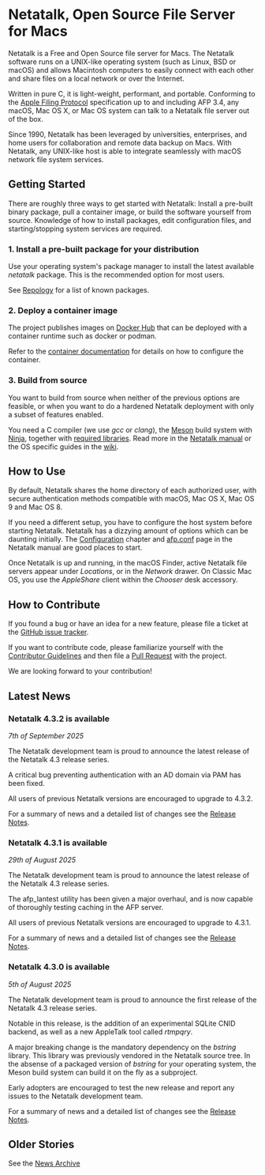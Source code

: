 # Netatalk, Open Source File Server for Macs

Netatalk is a Free and Open Source file server for Macs. The Netatalk
software runs on a UNIX-like operating system (such as Linux, BSD or
macOS) and allows Macintosh computers to easily connect with each other
and share files on a local network or over the Internet.

Written in pure C, it is light-weight, performant, and portable.
Conforming to the [Apple Filing
Protocol](https://developer.apple.com/library/archive/documentation/Networking/Conceptual/AFP/Introduction/Introduction.html#//apple_ref/doc/uid/TP40000854-CH1-SW1)
specification up to and including AFP 3.4, any macOS, Mac OS X, or Mac
OS system can talk to a Netatalk file server out of the box.

Since 1990, Netatalk has been leveraged by universities, enterprises,
and home users for collaboration and remote data backup on Macs. With
Netatalk, any UNIX-like host is able to integrate seamlessly with macOS
network file system services.

## Getting Started

There are roughly three ways to get started with Netatalk: Install a
pre-built binary package, pull a container image, or build the software
yourself from source. Knowledge of how to install packages, edit
configuration files, and starting/stopping system services are required.

### 1. Install a pre-built package for your distribution

Use your operating system's package manager to install the latest
available *netatalk* package. This is the recommended option for most
users.

See [Repology](https://repology.org/project/netatalk/packages)
for a list of known packages.

### 2. Deploy a container image

The project publishes images on [Docker Hub](https://hub.docker.com/r/netatalk/netatalk)
that can be deployed with a container runtime such as docker or podman.

Refer to the [container documentation](/docker.html) for details on how to
configure the container.

### 3. Build from source

You want to build from source when neither of the previous options are
feasible, or when you want to do a hardened Netatalk deployment with
only a subset of features enabled.

You need a C compiler (we use *gcc* or *clang*), the
[Meson](https://mesonbuild.com/) build system with
[Ninja](https://ninja-build.org/), together with [required
libraries](/install.html).
Read more in the [Netatalk manual](/manual/en/Installation.html) or the
OS specific guides in the [wiki](/docs.html).

## How to Use

By default, Netatalk shares the home directory of each authorized user,
with secure authentication methods compatible with macOS, Mac OS X, Mac
OS 9 and Mac OS 8.

If you need a different setup, you have to configure the host system
before starting Netatalk. Netatalk has a dizzying amount of options
which can be daunting initially.
The [Configuration](/manual/en/Configuration.html) chapter and
[afp.conf](/manual/en/afp.conf.5.html) page in the Netatalk manual
are good places to start.

Once Netatalk is up and running, in the macOS Finder, active Netatalk
file servers appear under *Locations*, or in the *Network* drawer. On
Classic Mac OS, you use the *AppleShare* client within the *Chooser*
desk accessory.

## How to Contribute

If you found a bug or have an idea for a new feature,
please file a ticket at the [GitHub issue tracker](https://github.com/Netatalk/netatalk/issues/new/choose).

If you want to contribute code, please familiarize yourself with
the [Contributor Guidelines](https://netatalk.io/docs/Developer-Notes)
and then file a [Pull Request](https://github.com/Netatalk/netatalk/pulls)
with the project.

We are looking forward to your contribution!

## Latest News

### Netatalk 4.3.2 is available

*7th of September 2025*

The Netatalk development team is proud to announce the latest release of
the Netatalk 4.3 release series.

A critical bug preventing authentication with an AD domain via PAM has been
fixed.

All users of previous Netatalk versions are encouraged to upgrade to 4.3.2.

For a summary of news and a detailed list of changes see the [Release
Notes](/4.3/ReleaseNotes4.3.2.html).

### Netatalk 4.3.1 is available

*29th of August 2025*

The Netatalk development team is proud to announce the latest release of
the Netatalk 4.3 release series.

The afp_lantest utility has been given a major overhaul,
and is now capable of thoroughly testing caching in the AFP server.

All users of previous Netatalk versions are encouraged to upgrade to 4.3.1.

For a summary of news and a detailed list of changes see the [Release
Notes](/4.3/ReleaseNotes4.3.1.html).

### Netatalk 4.3.0 is available

*5th of August 2025*

The Netatalk development team is proud to announce the first release of
the Netatalk 4.3 release series.

Notable in this release, is the addition of an experimental SQLite
CNID backend, as well as a new AppleTalk tool called *rtmpqry*.

A major breaking change is the mandatory dependency on the *bstring*
library. This library was previously vendored in the Netatalk source tree.
In the absense of a packaged version of *bstring* for your operating system,
the Meson build system can build it on the fly as a subproject.

Early adopters are encouraged to test the new release and report any
issues to the Netatalk development team.

For a summary of news and a detailed list of changes see the [Release
Notes](/4.3/ReleaseNotes4.3.0.html).

## Older Stories

See the [News Archive](/archive.html)
